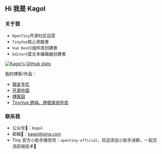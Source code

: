 ## Hi 我是 Kagol

### 关于我

- `OpenTiny`开源社区运营
- `TinyVue`核心贡献者
- `Vue DevUI`组件库创建者
- `EditorX`富文本编辑器创建者

[![Kagol's GitHub stats](https://github-readme-stats.vercel.app/api?username=kagol&show_icons=true)](https://github.com/anuraghazra/github-readme-stats)

我的博客/作品：

- [掘金专栏](https://juejin.cn/user/1504599026445150)
- [开源中国](https://my.oschina.net/u/4863191)
- [博客园](https://www.cnblogs.com/kagol/)
- [TinyVue 跨端、跨框架组件库](https://github.com/opentiny/tiny-vue)

### 联系我

- 公众号📱：`Kagol`
- 邮箱📮：kagol@sina.com
- Tiny 官方小助手微信号：`opentiny-official`，欢迎添加小助手进群，一起交流前端技术🤝
